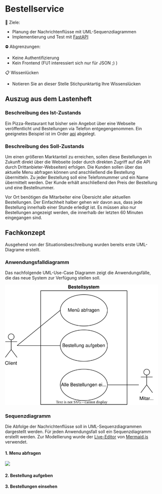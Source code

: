 # Bestellservice

:dart: Ziele:
 - Planung der Nachrichtenflüsse mit UML-Sequenzdiagrammen
 - Implementierung und Test mit [FastAPI](https://fastapi.tiangolo.com/)

:no_entry: Abgrenzungen:
 - Keine Authentifizierung
 - Kein Frontend (FU1 interessiert sich nur für JSON ;) )

:clipboard: Wissenlücken
 - Notieren Sie an dieser Stelle Stichpunktartig Ihre Wissenslücken

## Auszug aus dem Lastenheft
### Beschreibung des Ist-Zustands
Ein Pizza-Restaurant hat bisher sein Angebot über eine Webseite veröffentlicht und Bestellungen via Telefon entgegengenommen. Ein geeignetes Beispiel ist im Order [api](api/) abgelegt.

### Beschreibung des Soll-Zustands
Um einen größeren Marktanteil zu erreichen, sollen diese Bestellungen in Zukunft direkt über die Webseite (oder durch direkten Zugriff auf die API durch Drittanbieter-Webseiten) erfolgen.
Die Kunden sollen über das aktuelle Menu abfragen können und anschließend die Bestellung übermitteln. Zu jeder Bestellung soll eine Telefonnummer und ein Name übermittelt werden. Der Kunde erhält anschließend den Preis der Bestellung und eine Bestellnummer.

Vor Ort benötigen die Mitarbeiter eine Übersicht aller aktuellen Bestellungen. Der Einfachheit halber gehen wir davon aus, dass jede Bestellung innerhalb einer Stunde erledigt ist. Es müssen also nur Bestellungen angezeigt werden, die innerhalb der letzten 60 Minuten eingegangen sind.

## Fachkonzept
Ausgehend von der Situationsbeschreibung wurden bereits erste UML-Diagrame erstellt.

### Anwendungsfalldiagramm
Das nachfolgende UML-Use-Case Diagramm zeigt die Anwendungsfälle, die das neue System zur Verfügung stellen soll.

![UML-UseCase Diagramm](diagramme/UML-UseCase.drawio.svg)

### Sequenzdiagramm
Die Abfolge der Nachrichtenflüsse soll in UML-Sequenzdiagrammen dargestellt werden. Für jeden Anwendungsfall soll ein Sequenzdiagramm erstellt werden. Zur Modellierung wurde der [Live-Editor](https://mermaid.live) von [Mermaid.js](https://mermaid.js.org/syntax/sequenceDiagram.html#sequence-diagrams) verwendet.

#### 1. Menu abfragen
[![](https://mermaid.ink/img/pako:eNplUV1PwjAU_SvNTUw0DtwYhdEHEz-IaOQjgSezxJTtMqqsw65VgfDPfOOP2a0YTexTc849536cHSRFisCgxDeDMsFbwTPF81gS-9ZcaZGINZea3KwESv0fv5rc_wdvr4dTh56ccKMLafI5Koc4o8bl5bmVMnLXn5GLHKVxrMUqqjJgJEP9XFGnZ46s0EbjrFELf0lGFJZmpf861CWJQq7x-aUs5C9n9W6EP70ZeRSlRpKiIu-oFoevbM4VSjLky9UWhUbpDWazScv3ndFoPOsTJbKlJsWC_PgNhNV_CJUSFJI8TMcjsjXq8JW8ZpjhHGUzluBBjirnIrVX31VuMegl5hgDs98UF7xaBWK5t6XV8aYbmQDTyqAHZp3ajY4hAVvwVWlRTIUu1NAlWQfqgc0B2A4-gQUhbYZB1PZpQIOw0215sAHW6TXDKOxSvxdQ2uqG7b0H26Kwpn4z6kUhbffCVhRFlLZrs6eac1OowmTLY_f9N9IKtk0?type=png)](https://mermaid.live/edit#pako:eNplUV1PwjAU_SvNTUw0DtwYhdEHEz-IaOQjgSezxJTtMqqsw65VgfDPfOOP2a0YTexTc849536cHSRFisCgxDeDMsFbwTPF81gS-9ZcaZGINZea3KwESv0fv5rc_wdvr4dTh56ccKMLafI5Koc4o8bl5bmVMnLXn5GLHKVxrMUqqjJgJEP9XFGnZ46s0EbjrFELf0lGFJZmpf861CWJQq7x-aUs5C9n9W6EP70ZeRSlRpKiIu-oFoevbM4VSjLky9UWhUbpDWazScv3ndFoPOsTJbKlJsWC_PgNhNV_CJUSFJI8TMcjsjXq8JW8ZpjhHGUzluBBjirnIrVX31VuMegl5hgDs98UF7xaBWK5t6XV8aYbmQDTyqAHZp3ajY4hAVvwVWlRTIUu1NAlWQfqgc0B2A4-gQUhbYZB1PZpQIOw0215sAHW6TXDKOxSvxdQ2uqG7b0H26Kwpn4z6kUhbffCVhRFlLZrs6eac1OowmTLY_f9N9IKtk0)

#### 2. Bestellung aufgeben
#### 3. Bestellungen einsehen



